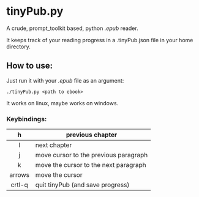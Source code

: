 # tinyPub.py

A crude, prompt_toolkit based, python *.epub* reader.

It keeps track of your reading progress in a .tinyPub.json file in your home directory.

## How to use:

Just run it with your *.epub* file as an argument:

```
./tinyPub.py <path to ebook>
```

It works on linux, maybe works on windows.

### Keybindings:

|   h    | previous chapter                      |
| :----: | ------------------------------------- |
|   l    | next chapter                          |
|   j    | move cursor to the previous paragraph |
|   k    | move the cursor to the next paragraph |
| arrows | move the cursor                       |
| crtl-q | quit tinyPub (and save progress)      |

